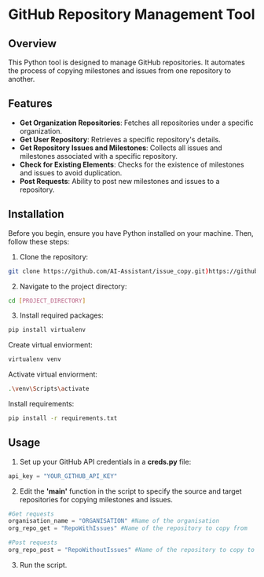 # GitHub Repository Management Tool

## Overview
This Python tool is designed to manage GitHub repositories. It automates the process of copying milestones and issues from one repository to another.

## Features
- **Get Organization Repositories**: Fetches all repositories under a specific organization.
- **Get User Repository**: Retrieves a specific repository's details.
- **Get Repository Issues and Milestones**: Collects all issues and milestones associated with a specific repository.
- **Check for Existing Elements**: Checks for the existence of milestones and issues to avoid duplication.
- **Post Requests**: Ability to post new milestones and issues to a repository.

## Installation

Before you begin, ensure you have Python installed on your machine. Then, follow these steps:

1. Clone the repository:

```bash
git clone https://github.com/AI-Assistant/issue_copy.git)https://github.com/AI-Assistant/issue_copy.git
```
2. Navigate to the project directory:   
```bash
cd [PROJECT_DIRECTORY]
```
3. Install required packages:   
```bash
pip install virtualenv
```

Create virtual enviorment:   
```bash
virtualenv venv
```

Activate virtual enviorment:   
```bash
.\venv\Scripts\activate
```

Install requirements:   
```bash
pip install -r requirements.txt
```
## Usage

1. Set up your GitHub API credentials in a **creds.py** file:

```python
api_key = "YOUR_GITHUB_API_KEY"
```

2. Edit the **'main'** function in the script to specify the source and target repositories for copying milestones and issues.
```python
#Get requests
organisation_name = "ORGANISATION" #Name of the organisation
org_repo_get = "RepoWithIssues" #Name of the repository to copy from

#Post requests
org_repo_post = "RepoWithoutIssues" #Name of the repository to copy to
```
3. Run the script.
